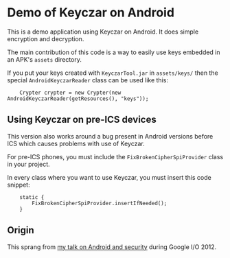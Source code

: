 Demo of Keyczar on Android
==========================

This is a demo application using Keyczar on Android. It does simple
encryption and decryption.

The main contribution of this code is a way to easily use keys embedded
in an APK's `assets` directory.

If you put your keys created with `KeyczarTool.jar` in `assets/keys/` then
the special `AndroidKeyczarReader` class can be used like this:

        Crypter crypter = new Crypter(new AndroidKeyczarReader(getResources(), "keys"));

Using Keyczar on pre-ICS devices
--------------------------------
This version also works around a bug present in Android versions before
ICS which causes problems with use of Keyczar.

For pre-ICS phones, you must include the `FixBrokenCipherSpiProvider`
class in your project.

In every class where you want to use Keyczar, you must insert this code
snippet:

        static {
            FixBrokenCipherSpiProvider.insertIfNeeded();
        }

Origin
------
This sprang from [my talk on Android and security][IOTalk] during Google
I/O 2012.

  [IOTalk]: http://youtu.be/RPJENzweI-A?t=32m41s
